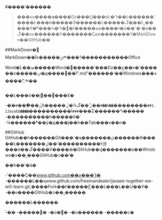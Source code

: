 #����ʹ������
>���ογ����ƣ����ǲ���Ŀǰ���еĿ�Դ��Ŀ������ʽ����Ŀ���й�����Эͬ������Ŀ�����ڱ�֤��Ŀ˳�����У�ͬʱ���Կ�Դ��ľ�����ѧϰ����ʵ�ù��ߵ�ʹ�á��ڱ��ογ������У�������Ҫѧϰ�������ߣ�MarkDown��GitHub��

##MarkDown�﷨
MarkDown��Ϊͼ�����ݵı༭���ߣ�����������Office Word�Ĺ��ܣ�����Word�򵥣�����ʹ���ǲ��ع��ĸ�ʽ������ͼ�����ݵı�д����׺��Ϊ".md"������ʹ��Windows���±����߱༭��

��Ŀ���õ��ļ򵥵��﷨���£�

-��`#`���ֱ��⣬һ�����⣨�½ڱ��⣩��`#��һ��`��������`##1.1JavaEE����`����������Ϊ`###`���Σ������Դ�����
-������֮����һ�����б�ʾ
-¼������ʱ��ÿ�д���ǰ��һ��Tab���ĸ��ո�

##GitHub
GitHub��һ������Git���ߵ�ƽ̨�������ڻ������ϴ�����Ŀ���̣����ڶ��˺����������Ͱ汾���ơ��ڱ����У����ǽ�GitHub��վ�������ṩ��Windows�ͻ��˳���GitHub�ͻ��ˡ�

��һ��ʹ�ã�

-ʹ����Ҫ��www.github.com��ע���˺ţ�
-������Ŀ��ҳwww.github.com/freemandealer/javaee-together-we-will-learn.git,����Fork��ť�����Ƹ���Ŀ���Լ��Ĳֿ��У�
-��װ����GitHub�ͻ��˳�����

������Ŀ�����̣�

-ͬ��
-�����޸�
-�ύ�޸�
-�ύ������
-�����ϲ�
